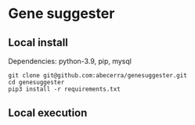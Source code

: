 # Gene suggester

## Local install

Dependencies: python-3.9, pip, mysql
```
git clone git@github.com:abecerra/genesuggester.git
cd genesuggester
pip3 install -r requirements.txt
```

## Local execution
```


